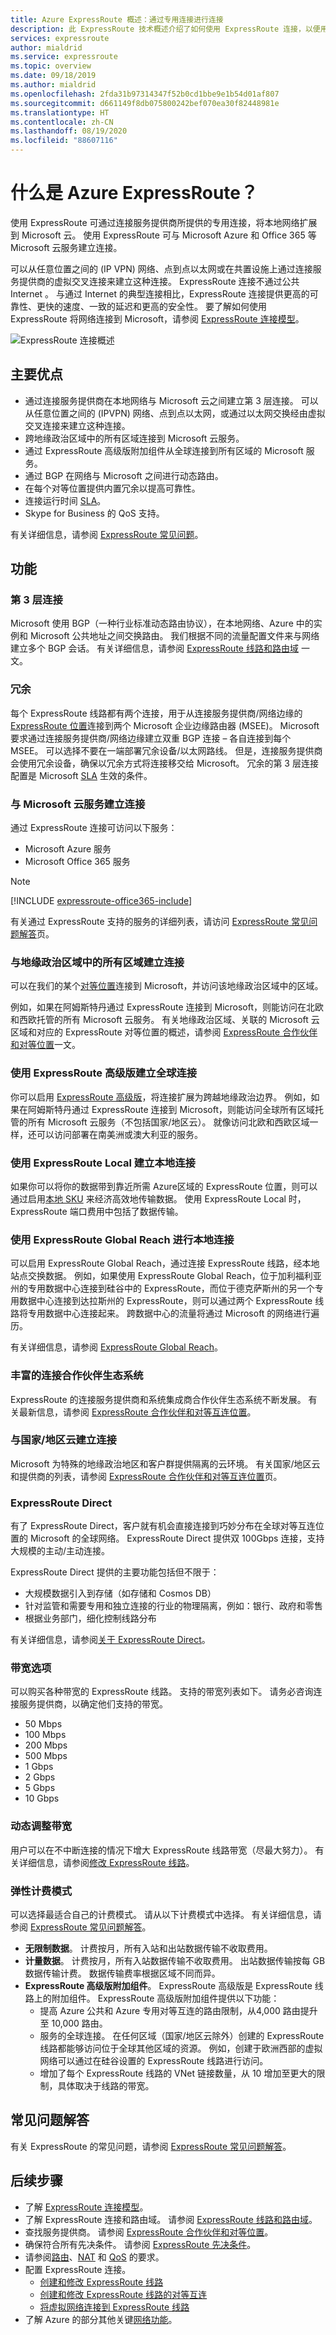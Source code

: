 ```yaml
---
title: Azure ExpressRoute 概述：通过专用连接进行连接
description: 此 ExpressRoute 技术概述介绍了如何使用 ExpressRoute 连接，以便用户通过专用连接将本地网络扩展到 Azure。
services: expressroute
author: mialdrid
ms.service: expressroute
ms.topic: overview
ms.date: 09/18/2019
ms.author: mialdrid
ms.openlocfilehash: 2fda31b97314347f52b0cd1bbe9e1b54d01af807
ms.sourcegitcommit: d661149f8db075800242bef070ea30f82448981e
ms.translationtype: HT
ms.contentlocale: zh-CN
ms.lasthandoff: 08/19/2020
ms.locfileid: "88607116"
---
```

# <a name="what-is-azure-expressroute"></a>什么是 Azure ExpressRoute？
使用 ExpressRoute 可通过连接服务提供商所提供的专用连接，将本地网络扩展到 Microsoft 云。 使用 ExpressRoute 可与 Microsoft Azure 和 Office 365 等 Microsoft 云服务建立连接。

可以从任意位置之间的 (IP VPN) 网络、点到点以太网或在共置设施上通过连接服务提供商的虚拟交叉连接来建立这种连接。 ExpressRoute 连接不通过公共 Internet 。 与通过 Internet 的典型连接相比，ExpressRoute 连接提供更高的可靠性、更快的速度、一致的延迟和更高的安全性。 要了解如何使用 ExpressRoute 将网络连接到 Microsoft，请参阅 [ExpressRoute 连接模型](expressroute-connectivity-models.md)。

![ExpressRoute 连接概述](./media/expressroute-introduction/expressroute-connection-overview.png)

## <a name="key-benefits"></a>主要优点

* 通过连接服务提供商在本地网络与 Microsoft 云之间建立第 3 层连接。 可以从任意位置之间的 (IPVPN) 网络、点到点以太网，或通过以太网交换经由虚拟交叉连接来建立这种连接。
* 跨地缘政治区域中的所有区域连接到 Microsoft 云服务。
* 通过 ExpressRoute 高级版附加组件从全球连接到所有区域的 Microsoft 服务。
* 通过 BGP 在网络与 Microsoft 之间进行动态路由。
* 在每个对等位置提供内置冗余以提高可靠性。
* 连接运行时间 [SLA](https://azure.microsoft.com/support/legal/sla/)。
* Skype for Business 的 QoS 支持。

有关详细信息，请参阅 [ExpressRoute 常见问题](expressroute-faqs.md)。

## <a name="features"></a>功能

### <a name="layer-3-connectivity"></a>第 3 层连接
Microsoft 使用 BGP（一种行业标准动态路由协议），在本地网络、Azure 中的实例和 Microsoft 公共地址之间交换路由。 我们根据不同的流量配置文件来与网络建立多个 BGP 会话。 有关详细信息，请参阅 [ExpressRoute 线路和路由域](expressroute-circuit-peerings.md) 一文。

### <a name="redundancy"></a>冗余
每个 ExpressRoute 线路都有两个连接，用于从连接服务提供商/网络边缘的 [ExpressRoute 位置](https://docs.microsoft.com/azure/expressroute/expressroute-locations#expressroute-locations)连接到两个 Microsoft 企业边缘路由器 (MSEE)。 Microsoft 要求通过连接服务提供商/网络边缘建立双重 BGP 连接 – 各自连接到每个 MSEE。 可以选择不要在一端部署冗余设备/以太网路线。 但是，连接服务提供商会使用冗余设备，确保以冗余方式将连接移交给 Microsoft。 冗余的第 3 层连接配置是 Microsoft [SLA](https://azure.microsoft.com/support/legal/sla/) 生效的条件。

### <a name="connectivity-to-microsoft-cloud-services"></a>与 Microsoft 云服务建立连接
通过 ExpressRoute 连接可访问以下服务：
* Microsoft Azure 服务
* Microsoft Office 365 服务

> [!NOTE]
> [!INCLUDE [expressroute-office365-include](../../includes/expressroute-office365-include.md)]
> 

有关通过 ExpressRoute 支持的服务的详细列表，请访问 [ExpressRoute 常见问题解答](expressroute-faqs.md)页。

### <a name="connectivity-to-all-regions-within-a-geopolitical-region"></a>与地缘政治区域中的所有区域建立连接
可以在我们的某个[对等位置](expressroute-locations.md)连接到 Microsoft，并访问该地缘政治区域中的区域。

例如，如果在阿姆斯特丹通过 ExpressRoute 连接到 Microsoft，则能访问在北欧和西欧托管的所有 Microsoft 云服务。 有关地缘政治区域、关联的 Microsoft 云区域和对应的 ExpressRoute 对等位置的概述，请参阅 [ExpressRoute 合作伙伴和对等位置](expressroute-locations.md)一文。

### <a name="global-connectivity-with-expressroute-premium"></a>使用 ExpressRoute 高级版建立全球连接
你可以启用 [ExpressRoute 高级版](expressroute-faqs.md)，将连接扩展为跨越地缘政治边界。 例如，如果在阿姆斯特丹通过 ExpressRoute 连接到 Microsoft，则能访问全球所有区域托管的所有 Microsoft 云服务（不包括国家/地区云）。 就像访问北欧和西欧区域一样，还可以访问部署在南美洲或澳大利亚的服务。

### <a name="local-connectivity-with-expressroute-local"></a>使用 ExpressRoute Local 建立本地连接
如果你可以将你的数据带到靠近所需 Azure区域的 ExpressRoute 位置，则可以通过启用[本地 SKU](expressroute-faqs.md) 来经济高效地传输数据。 使用 ExpressRoute Local 时，ExpressRoute 端口费用中包括了数据传输。 

### <a name="across-on-premises-connectivity-with-expressroute-global-reach"></a>使用 ExpressRoute Global Reach 进行本地连接
可以启用 ExpressRoute Global Reach，通过连接 ExpressRoute 线路，经本地站点交换数据。 例如，如果使用 ExpressRoute Global Reach，位于加利福利亚州的专用数据中心连接到硅谷中的 ExpressRoute，而位于德克萨斯州的另一个专用数据中心连接到达拉斯州的 ExpressRoute，则可以通过两个 ExpressRoute 线路将专用数据中心连接起来。 跨数据中心的流量将通过 Microsoft 的网络进行遍历。

有关详细信息，请参阅 [ExpressRoute Global Reach](expressroute-global-reach.md)。
### <a name="rich-connectivity-partner-ecosystem"></a>丰富的连接合作伙伴生态系统
ExpressRoute 的连接服务提供商和系统集成商合作伙伴生态系统不断发展。 有关最新信息，请参阅 [ExpressRoute 合作伙伴和对等互连位置](expressroute-locations.md)。

### <a name="connectivity-to-national-clouds"></a>与国家/地区云建立连接
Microsoft 为特殊的地缘政治地区和客户群提供隔离的云环境。 有关国家/地区云和提供商的列表，请参阅 [ExpressRoute 合作伙伴和对等互连位置](expressroute-locations.md)页。

### <a name="expressroute-direct"></a>ExpressRoute Direct
有了 ExpressRoute Direct，客户就有机会直接连接到巧妙分布在全球对等互连位置的 Microsoft 的全球网络。 ExpressRoute Direct 提供双 100Gbps 连接，支持大规模的主动/主动连接。

ExpressRoute Direct 提供的主要功能包括但不限于：

* 大规模数据引入到存储（如存储和 Cosmos DB）
* 针对监管和需要专用和独立连接的行业的物理隔离，例如：银行、政府和零售
* 根据业务部门，细化控制线路分布

有关详细信息，请参阅[关于 ExpressRoute Direct](https://go.microsoft.com/fwlink/?linkid=2022973)。

### <a name="bandwidth-options"></a>带宽选项
可以购买各种带宽的 ExpressRoute 线路。 支持的带宽列表如下。 请务必咨询连接服务提供商，以确定他们支持的带宽。

* 50 Mbps
* 100 Mbps
* 200 Mbps
* 500 Mbps
* 1 Gbps
* 2 Gbps
* 5 Gbps
* 10 Gbps

### <a name="dynamic-scaling-of-bandwidth"></a>动态调整带宽
用户可以在不中断连接的情况下增大 ExpressRoute 线路带宽（尽最大努力）。 有关详细信息，请参阅[修改 ExpressRoute 线路](expressroute-howto-circuit-portal-resource-manager.md#modify)。

### <a name="flexible-billing-models"></a>弹性计费模式
可以选择最适合自己的计费模式。 请从以下计费模式中选择。 有关详细信息，请参阅 [ExpressRoute 常见问题解答](expressroute-faqs.md)。

* **无限制数据**。 计费按月，所有入站和出站数据传输不收取费用。
* **计量数据**。 计费按月，所有入站数据传输不收取费用。 出站数据传输按每 GB 数据传输计费。 数据传输费率根据区域不同而异。
* **ExpressRoute 高级版附加组件**。 ExpressRoute 高级版是 ExpressRoute 线路上的附加组件。 ExpressRoute 高级版附加组件提供以下功能： 
  * 提高 Azure 公共和 Azure 专用对等互连的路由限制，从4,000 路由提升至 10,000 路由。
  * 服务的全球连接。 在任何区域（国家/地区云除外）创建的 ExpressRoute 线路都能够访问位于全球其他区域的资源。 例如，创建于欧洲西部的虚拟网络可以通过在硅谷设置的 ExpressRoute 线路进行访问。
  * 增加了每个 ExpressRoute 线路的 VNet 链接数量，从 10 增加至更大的限制，具体取决于线路的带宽。

## <a name="faq"></a>常见问题解答
有关 ExpressRoute 的常见问题，请参阅 [ExpressRoute 常见问题解答](expressroute-faqs.md)。

## <a name="next-steps"></a>后续步骤
* 了解 [ExpressRoute 连接模型](expressroute-connectivity-models.md)。
* 了解 ExpressRoute 连接和路由域。 请参阅 [ExpressRoute 线路和路由域](expressroute-circuit-peerings.md)。
* 查找服务提供商。 请参阅 [ExpressRoute 合作伙伴和对等位置](expressroute-locations.md)。
* 确保符合所有先决条件。 请参阅 [ExpressRoute 先决条件](expressroute-prerequisites.md)。
* 请参阅[路由](expressroute-routing.md)、[NAT](expressroute-nat.md) 和 [QoS](expressroute-qos.md) 的要求。
* 配置 ExpressRoute 连接。
  * [创建和修改 ExpressRoute 线路](expressroute-howto-circuit-portal-resource-manager.md)
  * [创建和修改 ExpressRoute 线路的对等互连](expressroute-howto-routing-portal-resource-manager.md)
  * [将虚拟网络连接到 ExpressRoute 线路](expressroute-howto-linkvnet-portal-resource-manager.md)
* 了解 Azure 的部分其他关键[网络功能](../networking/networking-overview.md)。
